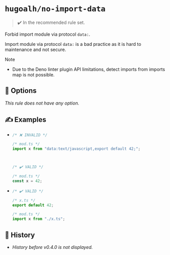 # `hugoalh/no-import-data`

> ✔️ In the recommended rule set.

Forbid import module via protocol `data:`.

Import module via protocol `data:` is a bad practice as it is hard to maintenance and not secure.

> [!NOTE]
> - Due to the Deno linter plugin API limitations, detect imports from imports map is not possible.

## 🔧 Options

*This rule does not have any option.*

## ✍️ Examples

- ```ts
  /* ❌ INVALID */

  /* mod.ts */
  import x from "data:text/javascript,export default 42;";



  /* ✔️ VALID */

  /* mod.ts */
  const x = 42;
  ```
- ```ts
  /* ✔️ VALID */

  /* x.ts */
  export default 42;

  /* mod.ts */
  import x from "./x.ts";
  ```

## 📜 History

- *History before v0.4.0 is not displayed.*
